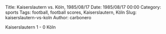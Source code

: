 Title: Kaiserslautern vs. Köln, 1985/08/17
Date: 1985/08/17 00:00
Category: sports
Tags: football, football scores, Kaiserslautern, Köln
Slug: kaiserslautern-vs-koln
Author: carbonero


Kaiserslautern 1 - 0 Köln
